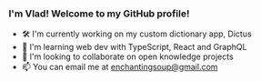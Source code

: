 ### I'm Vlad! Welcome to my GitHub profile!

- 🛠️ I'm currently working on my custom dictionary app, Dictus
- 🔬 I'm learning web dev with TypeScript, React and GraphQL
- 🌱 I'm looking to collaborate on open knowledge projects
- 📫 You can email me at [enchantingsoup@gmail.com](mailto:enchantingsoup@gmail.com)
